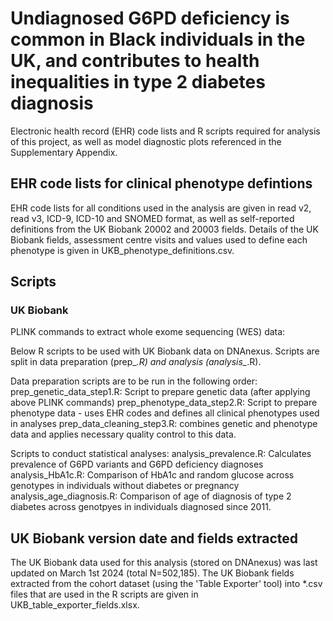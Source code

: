 # Undiagnosed G6PD deficiency is common in Black individuals in the UK, and contributes to health inequalities in type 2 diabetes diagnosis

Electronic health record (EHR) code lists and R scripts required for analysis of this project, as well as model diagnostic plots referenced in the Supplementary Appendix.

## EHR code lists for clinical phenotype defintions
EHR code lists for all conditions used in the analysis are given in read v2, read v3, ICD-9, ICD-10 and SNOMED format, as well as self-reported definitions from the UK Biobank 20002 and 20003 fields. Details of the UK Biobank fields, assessment centre visits and values used to define each phenotype is given in UKB_phenotype_definitions.csv.

## Scripts

### UK Biobank

PLINK commands to extract whole exome sequencing (WES) data:

Below R scripts to be used with UK Biobank data on DNAnexus. Scripts are split in data preparation (prep_*.R) and analysis (analysis_*.R).

Data preparation scripts are to be run in the following order:
    prep_genetic_data_step1.R: Script to prepare genetic data (after applying above PLINK commands)
    prep_phenotype_data_step2.R: Script to prepare phenotype data - uses EHR codes and defines all clinical phenotypes used in analyses
    prep_data_cleaning_step3.R: combines genetic and phenotype data and applies necessary quality control to this data.

Scripts to conduct statistical analyses:
    analysis_prevalence.R: Calculates prevalence of G6PD variants and G6PD deficiency diagnoses
    analysis_HbA1c.R: Comparison of HbA1c and random glucose across genotypes in individuals without diabetes or pregnancy
    analysis_age_diagnosis.R: Comparison of age of diagnosis of type 2 diabetes across genotpyes in individuals diagnosed since 2011.
    
## UK Biobank version date and fields extracted
The UK Biobank data used for this analysis (stored on DNAnexus) was last updated on March 1st 2024 (total N=502,185). The UK Biobank fields extracted from the cohort dataset (using the 'Table Exporter' tool) into *.csv files that are used in the R scripts are given in UKB_table_exporter_fields.xlsx.

